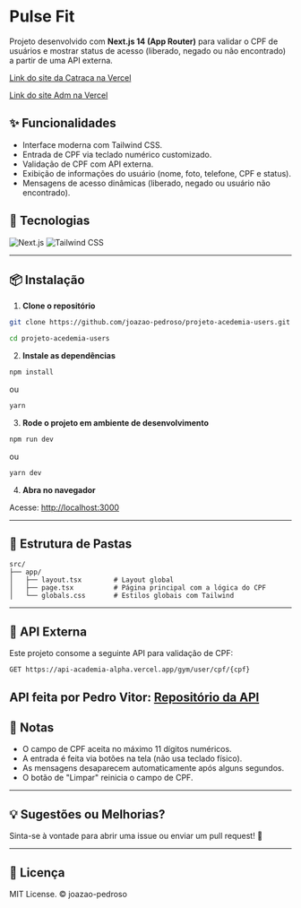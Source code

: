 # Pulse Fit

Projeto desenvolvido com **Next.js 14 (App Router)** para validar o CPF de usuários e mostrar status de acesso (liberado, negado ou não encontrado) a partir de uma API externa.

[Link do site da Catraca na Vercel](https://pulse-fit-catraca.vercel.app/)

[Link do site Adm na Vercel](https://pulse-fit-adm.vercel.app/)


## ✨ Funcionalidades

- Interface moderna com Tailwind CSS.
- Entrada de CPF via teclado numérico customizado.
- Validação de CPF com API externa.
- Exibição de informações do usuário (nome, foto, telefone, CPF e status).
- Mensagens de acesso dinâmicas (liberado, negado ou usuário não encontrado).

## 🧩 Tecnologias

![Next.js](https://img.shields.io/badge/Next.js-000000?style=for-the-badge&logo=nextdotjs&logoColor=white)
![Tailwind CSS](https://img.shields.io/badge/Tailwind_CSS-38B2AC?style=for-the-badge&logo=tailwind-css&logoColor=white)

---

## 📦 Instalação

1. **Clone o repositório**

```bash
git clone https://github.com/joazao-pedroso/projeto-acedemia-users.git

cd projeto-acedemia-users
```

2. **Instale as dependências**

```bash
npm install
```

ou

```bash
yarn
```

3. **Rode o projeto em ambiente de desenvolvimento**

```bash
npm run dev
```

ou

```bash
yarn dev
```

4. **Abra no navegador**

Acesse: [http://localhost:3000](http://localhost:3000)

---

## 📁 Estrutura de Pastas

```
src/
├── app/
│   ├── layout.tsx        # Layout global
│   ├── page.tsx          # Página principal com a lógica do CPF
│   └── globals.css       # Estilos globais com Tailwind
```

---

## 🔗 API Externa

Este projeto consome a seguinte API para validação de CPF:

```
GET https://api-academia-alpha.vercel.app/gym/user/cpf/{cpf}
```
API feita por Pedro Vitor:
[Repositório da API](https://github.com/Pedro-Vitor-Ribeiro-Silva/API_ACADEMIA) 
---

## 📌 Notas

- O campo de CPF aceita no máximo 11 dígitos numéricos.
- A entrada é feita via botões na tela (não usa teclado físico).
- As mensagens desaparecem automaticamente após alguns segundos.
- O botão de "Limpar" reinicia o campo de CPF.

---

## 💡 Sugestões ou Melhorias?

Sinta-se à vontade para abrir uma issue ou enviar um pull request! 💬

---

## 📄 Licença

MIT License. © joazao-pedroso
